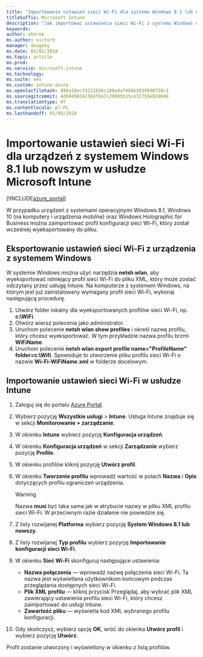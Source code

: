 ```yaml
---
title: "Importowanie ustawień sieci Wi-Fi dla systemu Windows 8.1 lub nowszego"
titleSuffix: Microsoft Intune
description: "Jak importować ustawienia sieci Wi-Fi z systemu Windows do profilu sieci Wi-Fi usługi Intune."
keywords: 
author: vhorne
ms.author: victorh
manager: dougeby
ms.date: 03/02/2018
ms.topic: article
ms.prod: 
ms.service: microsoft-intune
ms.technology: 
ms.suite: ems
ms.custom: intune-azure
ms.openlocfilehash: 890a10ecf4212656c189adaf46bb2839898758c1
ms.sourcegitcommit: 4db0498342364f8a7c28995b15ce32759e920b99
ms.translationtype: HT
ms.contentlocale: pl-PL
ms.lasthandoff: 03/08/2018
---
```

# <a name="import-wi-fi-settings-for-windows-81-and-later-devices-in-microsoft-intune"></a>Importowanie ustawień sieci Wi-Fi dla urządzeń z systemem Windows 8.1 lub nowszym w usłudze Microsoft Intune

[!INCLUDE[azure_portal](./includes/azure_portal.md)]

W przypadku urządzeń z systemami operacyjnymi Windows 8.1, Windows 10 (na komputery i urządzenia mobilne) oraz Windows Holographic for Business można zaimportować profil konfiguracji sieci Wi-Fi, który został wcześniej wyeksportowany do pliku.

## <a name="export-wi-fi-settings-from-a-windows-device"></a>Eksportowanie ustawień sieci Wi-Fi z urządzenia z systemem Windows

W systemie Windows można użyć narzędzia **netsh wlan**, aby wyeksportować istniejący profil sieci Wi-Fi do pliku XML, który może zostać odczytany przez usługę Intune. Na komputerze z systemem Windows, na którym jest już zainstalowany wymagany profil sieci Wi-Fi, wykonaj następującą procedurę.
1. Utwórz folder lokalny dla wyeksportowanych profilów sieci Wi-Fi, np. **c:\WiFi**.
1. Otwórz wiersz polecenia jako administrator.
1. Uruchom polecenie **netsh wlan show profiles** i określ nazwę profilu, który chcesz wyeksportować. W tym przykładzie nazwa profilu brzmi **WiFiName**.
1. Uruchom polecenie **netsh wlan export profile name="ProfileName" folder=c:\Wifi**. Spowoduje to utworzenie pliku profilu sieci Wi-Fi o nazwie **Wi-Fi-WiFiName.xml** w folderze docelowym.

## <a name="import-the-wi-fi-settings-into-intune"></a>Importowanie ustawień sieci Wi-Fi w usłudze Intune

1. Zaloguj się do portalu [Azure Portal](https://portal.azure.com).
2. Wybierz pozycję **Wszystkie usługi** > **Intune**. Usługa Intune znajduje się w sekcji **Monitorowanie + zarządzanie**.
3. W okienku **Intune** wybierz pozycję **Konfiguracja urządzeń**.
4. W okienku **Konfiguracja urządzeń** w sekcji **Zarządzanie** wybierz pozycję **Profile**.
5. W okienku profilów kliknij pozycję **Utwórz profil**.
6. W okienku **Tworzenie profilu** wprowadź wartość w polach **Nazwa** i **Opis** dotyczących profilu ograniczeń urządzenia.


   > [!WARNING]
   > Nazwa **musi** być taka sama jak w atrybucie nazwy w pliku XML profilu sieci Wi-Fi. W przeciwnym razie działanie nie powiedzie się.

7. Z listy rozwijanej **Platforma** wybierz pozycję **System Windows 8.1 lub nowszy**.
8. Z listy rozwijanej **Typ profilu** wybierz pozycję **Importowanie konfiguracji sieci Wi-Fi**.
9. W okienku **Sieć Wi-Fi** skonfiguruj następujące ustawienia:
    - **Nazwa połączenia** — wprowadź nazwę połączenia sieci Wi-Fi. Ta nazwa jest wyświetlana użytkownikom końcowym podczas przeglądania dostępnych sieci Wi-Fi.
    - **Plik XML profilu** — kliknij przycisk Przeglądaj, aby wybrać plik XML zawierający ustawienia profilu sieci Wi-Fi, który chcesz zaimportować do usługi Intune.
    - **Zawartość pliku** — wyświetla kod XML wybranego profilu konfiguracji.
10. Gdy skończysz, wybierz opcję **OK**, wróć do okienka **Utwórz profil** i wybierz pozycję **Utwórz**.

Profil zostanie utworzony i wyświetlony w okienku z listą profilów.
